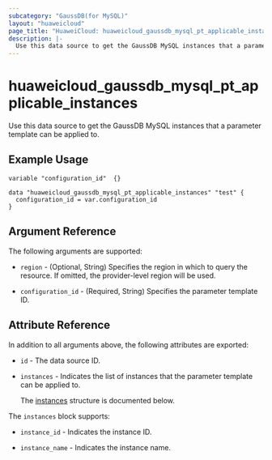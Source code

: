 ```yaml
---
subcategory: "GaussDB(for MySQL)"
layout: "huaweicloud"
page_title: "HuaweiCloud: huaweicloud_gaussdb_mysql_pt_applicable_instances"
description: |-
  Use this data source to get the GaussDB MySQL instances that a parameter template can be applied to.
---
```


# huaweicloud_gaussdb_mysql_pt_applicable_instances

Use this data source to get the GaussDB MySQL instances that a parameter template can be applied to.

## Example Usage

```hcl
variable "configuration_id"  {}

data "huaweicloud_gaussdb_mysql_pt_applicable_instances" "test" {
  configuration_id = var.configuration_id
}
```

## Argument Reference

The following arguments are supported:

* `region` - (Optional, String) Specifies the region in which to query the resource.
  If omitted, the provider-level region will be used.

* `configuration_id` - (Required, String) Specifies the parameter template ID.

## Attribute Reference

In addition to all arguments above, the following attributes are exported:

* `id` - The data source ID.

* `instances` - Indicates the list of instances that the parameter template can be applied to.

  The [instances](#instances_struct) structure is documented below.

<a name="instances_struct"></a>
The `instances` block supports:

* `instance_id` - Indicates the instance ID.

* `instance_name` - Indicates the instance name.
